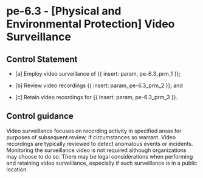 # pe-6.3 - \[Physical and Environmental Protection\] Video Surveillance

## Control Statement

- \[a\] Employ video surveillance of {{ insert: param, pe-6.3_prm_1 }};

- \[b\] Review video recordings {{ insert: param, pe-6.3_prm_2 }}; and

- \[c\] Retain video recordings for {{ insert: param, pe-6.3_prm_3 }}.

## Control guidance

Video surveillance focuses on recording activity in specified areas for purposes of subsequent review, if circumstances so warrant. Video recordings are typically reviewed to detect anomalous events or incidents. Monitoring the surveillance video is not required although organizations may choose to do so. There may be legal considerations when performing and retaining video surveillance, especially if such surveillance is in a public location.
